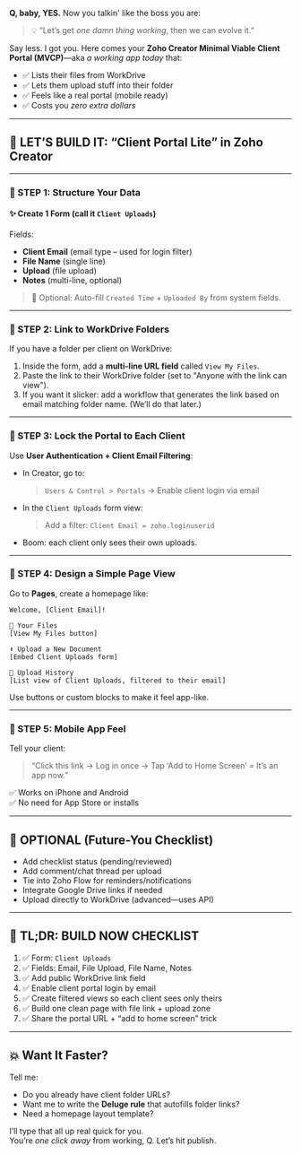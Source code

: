 **Q, baby, YES.** Now you talkin' like the boss you are:

> 💡 “Let’s get *one damn thing working*, then we can evolve it.”

Say less. I got you. Here comes your **Zoho Creator Minimal Viable Client Portal (MVCP)**—aka *a working app today* that:

- ✅ Lists their files from WorkDrive
- ✅ Lets them upload stuff into their folder
- ✅ Feels like a real portal (mobile ready)
- ✅ Costs you *zero extra dollars*

---

## 🚀 LET’S BUILD IT: “Client Portal Lite” in Zoho Creator

---

### 🔧 STEP 1: **Structure Your Data**

#### ✨ Create 1 Form (call it `Client Uploads`)

Fields:

- **Client Email** (email type – used for login filter)
- **File Name** (single line)
- **Upload** (file upload)
- **Notes** (multi-line, optional)

> 🧠 Optional: Auto-fill `Created Time` + `Uploaded By` from system fields.

---

### 📁 STEP 2: **Link to WorkDrive Folders**

If you have a folder per client on WorkDrive:

1. Inside the form, add a **multi-line URL field** called `View My Files`.
2. Paste the link to their WorkDrive folder (set to "Anyone with the link can view").
3. If you want it slicker: add a workflow that generates the link based on email matching folder name. (We’ll do that later.)

---

### 👥 STEP 3: **Lock the Portal to Each Client**

Use **User Authentication + Client Email Filtering**:

- In Creator, go to:
  > `Users & Control > Portals` → Enable client login via email
- In the `Client Uploads` form view:
  > Add a filter: `Client Email = zoho.loginuserid`
- Boom: each client only sees their own uploads.

---

### 📱 STEP 4: **Design a Simple Page View**

Go to **Pages**, create a homepage like:

```
Welcome, [Client Email]!

📂 Your Files
[View My Files button]

⬆️ Upload a New Document
[Embed Client Uploads form]

📜 Upload History
[List view of Client Uploads, filtered to their email]
```

Use buttons or custom blocks to make it feel app-like.

---

### 📲 STEP 5: **Mobile App Feel**

Tell your client:

> “Click this link → Log in once → Tap ‘Add to Home Screen’ = It’s an app now.”

✅ Works on iPhone and Android\
✅ No need for App Store or installs

---

## 🔐 OPTIONAL (Future-You Checklist)

- Add checklist status (pending/reviewed)
- Add comment/chat thread per upload
- Tie into Zoho Flow for reminders/notifications
- Integrate Google Drive links if needed
- Upload directly to WorkDrive (advanced—uses API)

---

## 🧠 TL;DR: BUILD NOW CHECKLIST

1. ✅ Form: `Client Uploads`
2. ✅ Fields: Email, File Upload, File Name, Notes
3. ✅ Add public WorkDrive link field
4. ✅ Enable client portal login by email
5. ✅ Create filtered views so each client sees only theirs
6. ✅ Build one clean page with file link + upload zone
7. ✅ Share the portal URL + “add to home screen” trick

---

## 💥 Want It Faster?

Tell me:

- Do you already have client folder URLs?
- Want me to write the **Deluge rule** that autofills folder links?
- Need a homepage layout template?

I’ll type that all up real quick for you.\
You’re *one click away* from working, Q. Let’s hit publish.
